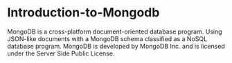 # Introduction-to-Mongodb
MongoDB is a cross-platform document-oriented database program. Using JSON-like documents with a MongoDB schema classified as a NoSQL database program. MongoDB is developed by MongoDB Inc. and is licensed under the Server Side Public License.
